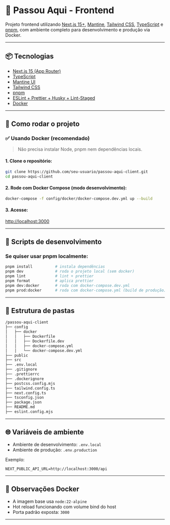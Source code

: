 # 🧠 Passou Aqui - Frontend

Projeto frontend utilizando [Next.js 15+](https://nextjs.org/), [Mantine](https://mantine.dev/), [Tailwind CSS](https://tailwindcss.com/), [TypeScript](https://www.typescriptlang.org/) e [pnpm](https://pnpm.io/), com ambiente completo para desenvolvimento e produção via Docker.

---

## 📦 Tecnologias

- [Next.js 15 (App Router)](https://nextjs.org/docs)
- [TypeScript](https://www.typescriptlang.org/)
- [Mantine UI](https://mantine.dev/)
- [Tailwind CSS](https://tailwindcss.com/)
- [pnpm](https://pnpm.io/)
- [ESLint + Prettier + Husky + Lint-Staged](https://eslint.org/)
- [Docker](https://www.docker.com/)

---

## 🚀 Como rodar o projeto

### ✅ Usando Docker (recomendado)

> Não precisa instalar Node, pnpm nem dependências locais.

#### 1. Clone o repositório:

```bash
git clone https://github.com/seu-usuario/passou-aqui-client.git
cd passou-aqui-client
```

#### 2. Rode com Docker Compose (modo desenvolvimento):

```bash
docker-compose -f config/docker/docker-compose.dev.yml up --build
```

#### 3. Acesse:

[http://localhost:3000](http://localhost:3000)

---

## 🧪 Scripts de desenvolvimento

### Se quiser usar pnpm localmente:

```bash
pnpm install          # instala dependências
pnpm dev              # roda o projeto local (sem docker)
pnpm lint             # lint + prettier
pnpm format           # aplica prettier
pnpm dev:docker       # roda com docker-compose.dev.yml
pnpm prod:docker      # roda com docker-compose.yml (build de produção)
```

---

## 📁 Estrutura de pastas

```bash
/passou-aqui-client
├── config
│   ├── docker
│   │   ├── Dockerfile
│   │   ├── Dockerfile.dev
│   │   ├── docker-compose.yml
│   │   └── docker-compose.dev.yml
├── public
├── src
├── .env.local
├── .gitignore
├── .prettierrc
├── .dockerignore
├── postcss.config.mjs
├── tailwind.config.ts
├── next.config.ts
├── tsconfig.json
├── package.json
├── README.md
├── eslint.config.mjs
```

---

## 🌐 Variáveis de ambiente

- Ambiente de desenvolvimento: `.env.local`
- Ambiente de produção: `.env.production`

Exemplo:

```env
NEXT_PUBLIC_API_URL=http://localhost:3000/api
```

---

## 🐳 Observações Docker

- A imagem base usa `node:22-alpine`
- Hot reload funcionando com volume bind do host
- Porta padrão exposta: `3000`

---
